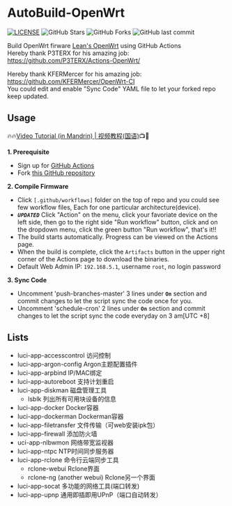 # AutoBuild-OpenWrt
[![LICENSE](https://img.shields.io/github/license/mashape/apistatus.svg?style=flat&logo=github&label=LICENSE)](https://github.com/esirplayground/AutoBuild-OpenWrt/blob/master/LICENSE)
![GitHub Stars](https://img.shields.io/github/stars/esirplayground/AutoBuild-OpenWrt.svg?style=flat&logo=appveyor&label=Stars&logo=github)
![GitHub Forks](https://img.shields.io/github/forks/esirplayground/AutoBuild-OpenWrt.svg?style=flat&logo=appveyor&label=Forks&logo=github)
![GitHub last commit](https://img.shields.io/github/last-commit/esirplayground/AutoBuild-OpenWrt?label=Latest%20Commit&logo=github)

Build OpenWrt firware [Lean's OpenWrt](https://github.com/coolsnowwolf/lede) using GitHub Actions  
Hereby thank P3TERX for his amazing job: https://github.com/P3TERX/Actions-OpenWrt/  

Hereby thank KFERMercer for his amazing job: https://github.com/KFERMercer/OpenWrt-CI  
You could edit and enable "Sync Code" YAML file to let your forked repo keep updated.

## Usage

🔥🔥[Video Tutorial (in Mandrin) | 视频教程(国语)](https://youtu.be/9YO7nxNry-4)📺🎉

**1. Prerequisite**
  - Sign up for [GitHub Actions](https://github.com/features/actions/signup)
  - Fork [this GitHub repository](https://github.com/esirplayground/AutoBuild-OpenWrt)
    
**2. Compile Firmware**
  - Click `[.github/workflows]` folder on the top of repo and you could see few workflow files, Each for one particular architecture(device).
  - ***`UPDATED`*** Click "Action" on the menu, click your favoriate device on the left side, then go to the right side "Run workflow" button, click and on the dropdown menu, click the green button "Run workflow", that's it!!
  - The build starts automatically. Progress can be viewed on the Actions page.
  - When the build is complete, click the `Artifacts` button in the upper right corner of the Actions page to download the binaries.
  - Default Web Admin IP: `192.168.5.1`, username `root`, no login password

**3. Sync Code**
  - Uncomment 'push-branches-master' 3 lines under **`On`** section and commit changes to let the script sync the code once for you.
  - Uncomment 'schedule-cron' 2 lines under **`On`** section and commit changes to let the script sync the code everyday on 3 am[UTC +8]

## Lists
  - luci-app-accesscontrol 访问控制
  - luci-app-argon-config Argon主题配置插件
  - luci-app-arpbind IP/MAC绑定
  - luci-app-autoreboot 支持计划重启
  - luci-app-diskman 磁盘管理工具
    - lsblk 列出所有可用块设备的信息
  - luci-app-docker Docker容器
  - luci-app-dockerman Dockerman容器
  - luci-app-filetransfer 文件传输（可web安装ipk包）
  - luci-app-firewall 添加防火墙
  - uci-app-nlbwmon 网络带宽监视器
  - luci-app-ntpc NTP时间同步服务器
  - luci-app-rclone 命令行云端同步工具
    - rclone-webui Rclone界面
    - rclone-ng (another webui) Rclone另一个界面
  - luci-app-socat 多功能的网络工具(端口转发)
  - luci-app-upnp 通用即插即用UPnP（端口自动转发）